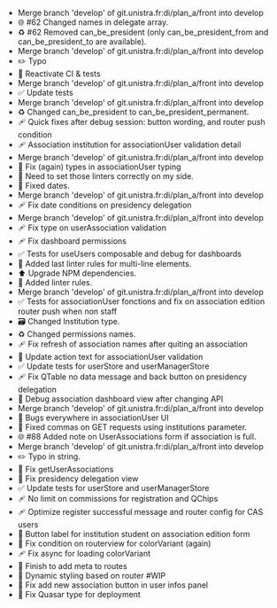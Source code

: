 - Merge branch 'develop' of git.unistra.fr:di/plan_a/front into develop
- 🌐 #62 Changed names in delegate array.
- ♻️ #62 Removed can_be_president (only can_be_president_from and can_be_president_to are available).
- Merge branch 'develop' of git.unistra.fr:di/plan_a/front into develop
- ✏️ Typo
- 💚 Reactivate CI & tests
- Merge branch 'develop' of git.unistra.fr:di/plan_a/front into develop
- ✅ Update tests
- Merge branch 'develop' of git.unistra.fr:di/plan_a/front into develop
- ♻️ Changed can_be_president to can_be_president_permanent.
- 🩹 Quick fixes after debug session: button wording, and router push condition
- 🩹 Association institution for associationUser validation detail
- Merge branch 'develop' of git.unistra.fr:di/plan_a/front into develop
- 🐛 Fix (again) types in associationUser typing
- 🚨 Need to set those linters correctly on my side.
- 🐛 Fixed dates.
- Merge branch 'develop' of git.unistra.fr:di/plan_a/front into develop
- 🩹 Fix date conditions on presidency delegation
- Merge branch 'develop' of git.unistra.fr:di/plan_a/front into develop
- 🩹 Fix type on userAssociation validation
- 🩹 Fix dashboard permissions
- ✅ Tests for useUsers composable and debug for dashboards
- 🚨 Added last linter rules for multi-line elements.
- ⬆️ Upgrade NPM dependencies.
- 🚨 Added linter rules.
- Merge branch 'develop' of git.unistra.fr:di/plan_a/front into develop
- ✅ Tests for associationUser fonctions and fix on association edition router push when non staff
- 🗃️ Changed Institution type.
- ♻️ Changed permissions names.
- 🩹 Fix refresh of association names after quiting an association
- 💬 Update action text for associationUser validation
- ✅ Update tests for userStore and userManagerStore
- 🩹 Fix QTable no data message and back button on presidency delegation
- 🐛 Debug association dashboard view after changing API
- Merge branch 'develop' of git.unistra.fr:di/plan_a/front into develop
- 🐛 Bugs everywhere in associationUser UI
- 🐛 Fixed commas on GET requests using institutions parameter.
- 🌐 #88 Added note on UserAssociations form if association is full.
- Merge branch 'develop' of git.unistra.fr:di/plan_a/front into develop
- ✏️ Typo in string.
- 🐛 Fix getUserAssociations
- 🐛 Fix presidency delegation view
- ✅ Update tests for userStore and userManagerStore
- 🩹 No limit on commissions for registration and QChips
- 🩹 Optimize register successful message and router config for CAS users
- 💬 Button label for institution student on association edition form
- 🐛 Fix condition on routerview for colorVariant (again)
- 🩹 Fix async for loading colorVariant
- 💄 Finish to add meta to routes
- 💄 Dynamic styling based on router #WIP
- 🐛 Fix add new association button in user infos panel
- 🐛 Fix Quasar type for deployment